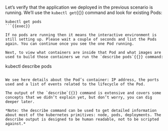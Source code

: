 Let’s verify that the application we deployed in the previous scenario is running. We’ll use the `kubectl get`{{}} command and look for existing Pods:

```
kubectl get pods
```{{exec}}

If no pods are running then it means the interactive environment is still setting up. Please wait a couple of seconds and list the Pods again. You can continue once you see the one Pod running.

Next, to view what containers are inside that Pod and what images are used to build those containers we run the `describe pods`{{}} command:

```
kubectl describe pods
```{{exec}}

We see here details about the Pod’s container: IP address, the ports used and a list of events related to the lifecycle of the Pod.

The output of the `describe`{{}} command is extensive and covers some concepts that we didn’t explain yet, but don’t worry, you can dig deeper later.

*Note: the describe command can be used to get detailed information about most of the kubernetes primitives: node, pods, deployments. The describe output is designed to be human readable, not to be scripted against.*
